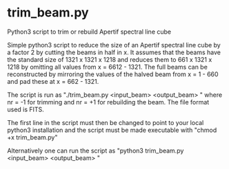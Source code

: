# trim_beam.py
Python3 script to trim or rebuild Apertif spectral line cube

Simple python3 script to reduce the size of an Apertif spectral line 
cube by a factor 2 by cutting the beams in half in x.
It assumes that the beams have the standard size of 1321 x 1321 x 1218
and reduces them to 661 x 1321 x 1218 by omitting all values from
x = 6612 - 1321.
The full beams can be reconstructed by mirroring the values of the 
halved beam from x = 1 - 660 and pad these at x = 662 - 1321.

The script is run as "./trim_beam.py <input_beam> <output_beam> <nr>"
where nr = -1 for trimming and nr = +1 for rebuilding the beam.
The file format used is FITS.

The first line in the script must then be changed to point to your local python3
installation and the script must be made executable with "chmod +x trim_beam.py"
  
Alternatively one can run the script as 
"python3 trim_beam.py <input_beam> <output_beam> <nr>"
